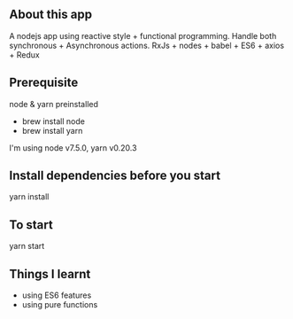 ## About this app

A nodejs app using reactive style + functional programming. Handle both synchronous + Asynchronous actions. RxJs + nodes + babel + ES6 + axios + Redux

## Prerequisite
  node & yarn preinstalled

  - brew install node
  - brew install yarn

  I'm using node v7.5.0, yarn v0.20.3

## Install dependencies before you start
  yarn install

## To start
  yarn start

## Things I learnt
- using ES6 features
- using pure functions
